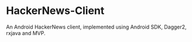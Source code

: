 # HackerNews-Client

An Android HackerNews client, implemented using Android SDK, Dagger2, rxjava and MVP. 

